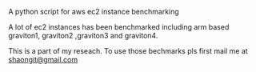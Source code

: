 A python script for aws ec2 instance benchmarking

A lot of ec2 instances has been benchmarked including arm based graviton1, graviton2 ,graviton3 and graviton4.

This is a part of my reseach. To use those bechmarks pls first mail me at shaongit@gmail.com
